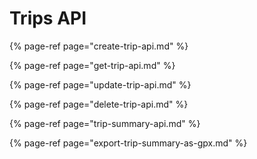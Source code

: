 # Trips API

{% page-ref page="create-trip-api.md" %}

{% page-ref page="get-trip-api.md" %}

{% page-ref page="update-trip-api.md" %}

{% page-ref page="delete-trip-api.md" %}

{% page-ref page="trip-summary-api.md" %}

{% page-ref page="export-trip-summary-as-gpx.md" %}

